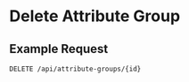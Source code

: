 # Delete Attribute Group

## Example Request

```http request
DELETE /api/attribute-groups/{id}
```
